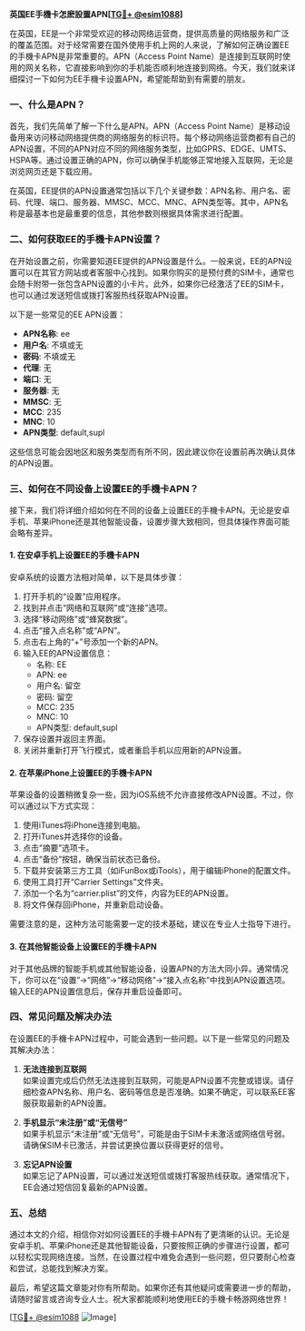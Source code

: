 **英国EE手機卡怎麽設置APN[[TG💪+ @esim1088](https://t.me/s/esim1088)]**

在英国，EE是一个非常受欢迎的移动网络运营商，提供高质量的网络服务和广泛的覆盖范围。对于经常需要在国外使用手机上网的人来说，了解如何正确设置EE的手機卡APN是非常重要的。APN（Access Point Name）是连接到互联网时使用的网关名称，它直接影响到你的手机能否顺利地连接到网络。今天，我们就来详细探讨一下如何为EE手機卡设置APN，希望能帮助到有需要的朋友。

### 一、什么是APN？

首先，我们先简单了解一下什么是APN。APN（Access Point Name）是移动设备用来访问移动网络提供商的网络服务的标识符。每个移动网络运营商都有自己的APN设置，不同的APN对应不同的网络服务类型，比如GPRS、EDGE、UMTS、HSPA等。通过设置正确的APN，你可以确保手机能够正常地接入互联网，无论是浏览网页还是下载应用。

在英国，EE提供的APN设置通常包括以下几个关键参数：APN名称、用户名、密码、代理、端口、服务器、MMSC、MCC、MNC、APN类型等。其中，APN名称是最基本也是最重要的信息，其他参数则根据具体需求进行配置。

### 二、如何获取EE的手機卡APN设置？

在开始设置之前，你需要知道EE提供的APN设置是什么。一般来说，EE的APN设置可以在其官方网站或者客服中心找到。如果你购买的是预付费的SIM卡，通常也会随卡附带一张包含APN设置的小卡片。此外，如果你已经激活了EE的SIM卡，也可以通过发送短信或拨打客服热线获取APN设置。

以下是一些常见的EE APN设置：

- **APN名称**: ee
- **用户名**: 不填或无
- **密码**: 不填或无
- **代理**: 无
- **端口**: 无
- **服务器**: 无
- **MMSC**: 无
- **MCC**: 235
- **MNC**: 10
- **APN类型**: default,supl

这些信息可能会因地区和服务类型而有所不同，因此建议你在设置前再次确认具体的APN设置。

### 三、如何在不同设备上设置EE的手機卡APN？

接下来，我们将详细介绍如何在不同的设备上设置EE的手機卡APN。无论是安卓手机、苹果iPhone还是其他智能设备，设置步骤大致相同，但具体操作界面可能会略有差异。

#### 1. 在安卓手机上设置EE的手機卡APN

安卓系统的设置方法相对简单，以下是具体步骤：

1. 打开手机的“设置”应用程序。
2. 找到并点击“网络和互联网”或“连接”选项。
3. 选择“移动网络”或“蜂窝数据”。
4. 点击“接入点名称”或“APN”。
5. 点击右上角的“+”号添加一个新的APN。
6. 输入EE的APN设置信息：
   - 名称: EE
   - APN: ee
   - 用户名: 留空
   - 密码: 留空
   - MCC: 235
   - MNC: 10
   - APN类型: default,supl
7. 保存设置并返回主界面。
8. 关闭并重新打开飞行模式，或者重启手机以应用新的APN设置。

#### 2. 在苹果iPhone上设置EE的手機卡APN

苹果设备的设置稍微复杂一些，因为iOS系统不允许直接修改APN设置。不过，你可以通过以下方式实现：

1. 使用iTunes将iPhone连接到电脑。
2. 打开iTunes并选择你的设备。
3. 点击“摘要”选项卡。
4. 点击“备份”按钮，确保当前状态已备份。
5. 下载并安装第三方工具（如iFunBox或iTools），用于编辑iPhone的配置文件。
6. 使用工具打开“Carrier Settings”文件夹。
7. 添加一个名为“carrier.plist”的文件，内容为EE的APN设置。
8. 将文件保存回iPhone，并重新启动设备。

需要注意的是，这种方法可能需要一定的技术基础，建议在专业人士指导下进行。

#### 3. 在其他智能设备上设置EE的手機卡APN

对于其他品牌的智能手机或其他智能设备，设置APN的方法大同小异。通常情况下，你可以在“设置”->“网络”->“移动网络”->“接入点名称”中找到APN设置选项。输入EE的APN设置信息后，保存并重启设备即可。

### 四、常见问题及解决办法

在设置EE的手機卡APN过程中，可能会遇到一些问题。以下是一些常见的问题及其解决办法：

1. **无法连接到互联网**  
   如果设置完成后仍然无法连接到互联网，可能是APN设置不完整或错误。请仔细检查APN名称、用户名、密码等信息是否准确。如果不确定，可以联系EE客服获取最新的APN设置。

2. **手机显示“未注册”或“无信号”**  
   如果手机显示“未注册”或“无信号”，可能是由于SIM卡未激活或网络信号弱。请确保SIM卡已激活，并尝试更换位置以获得更好的信号。

3. **忘记APN设置**  
   如果忘记了APN设置，可以通过发送短信或拨打客服热线获取。通常情况下，EE会通过短信回复最新的APN设置。

### 五、总结

通过本文的介绍，相信你对如何设置EE的手機卡APN有了更清晰的认识。无论是安卓手机、苹果iPhone还是其他智能设备，只要按照正确的步骤进行设置，都可以轻松实现网络连接。当然，在设置过程中难免会遇到一些问题，但只要耐心检查和尝试，总能找到解决方案。

最后，希望这篇文章能对你有所帮助。如果你还有其他疑问或需要进一步的帮助，请随时留言或咨询专业人士。祝大家都能顺利地使用EE的手機卡畅游网络世界！

[[TG💪+ @esim1088](https://t.me/s/esim1088) ![Image](https://i.postimg.cc/4NQfJmqS/Snipaste-2025-05-13-00-14-12.png)]